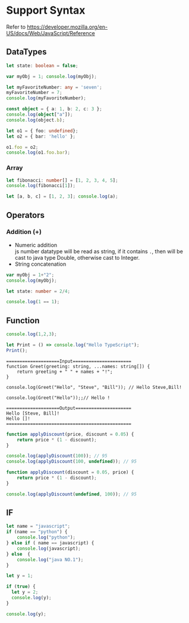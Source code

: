 # Support Syntax
Refer to https://developer.mozilla.org/en-US/docs/Web/JavaScript/Reference
## DataTypes
```typescript
let state: boolean = false;
```

```typescript
var myObj = 1; console.log(myObj);
```

```typescript
let myFavoriteNumber: any = 'seven';
myFavoriteNumber = 7;
console.log(myFavoriteNumber);
```

```typescript
const object = { a: 1, b: 2, c: 3 };
console.log(object["a"]);
console.log(object.b);
```

```typescript
let o1 = { foo: undefined};
let o2 = { bar: 'hello' };

o1.foo = o2;
console.log(o1.foo.bar);
```

### Array
```typescript
let fibonacci: number[] = [1, 2, 3, 4, 5];
console.log(fibonacci[1]);
```

```typescript
let [a, b, c] = [1, 2, 3]; console.log(a);
```

## Operators
### Addition (+)
* Numeric addition     
  js number datatype will be read as string, if it contains `.`, then will be cast to java type Double, otherwise cast to Integer.
* String concatenation

```typescript
var myObj = 1+"2";
console.log(myObj);
```

```typescript
let state: number = 2/4;
```

```typescript
console.log(1 == 1);
```

## Function
```typescript
console.log(1,2,3);
```

```typescript
let Print = () => console.log("Hello TypeScript");
Print();
```

```
====================Input======================
function Greet(greeting: string, ...names: string[]) {
    return greeting + " " + names + "!";
}

console.log(Greet("Hello", "Steve", "Bill")); // Hello Steve,Bill!

console.log(Greet("Hello"));;// Hello !

====================Output=====================
Hello [Steve, Bill]! 
Hello []! 
===============================================
```

```typescript
function applyDiscount(price, discount = 0.05) {
    return price * (1 - discount);
}

console.log(applyDiscount(100)); // 95
console.log(applyDiscount(100, undefined)); // 95

```

```typescript
function applyDiscount(discount = 0.05, price) {
    return price * (1 - discount);
}

console.log(applyDiscount(undefined, 100)); // 95
```

## IF
```typescript
let name = "javascript";
if (name == "python") {
    console.log("python");
} else if ( name == javascript) {
    console.log(javascript);
} else  {
    console.log("java NO.1");
}
```

```typescript
let y = 1;

if (true) {
  let y = 2;
  console.log(y);
}

console.log(y);
```
